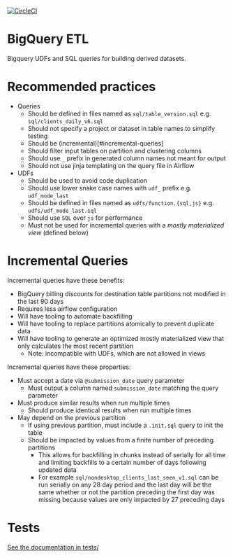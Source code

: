 [![CircleCI](https://img.shields.io/circleci/project/github/mozilla/bigquery-etl/master.svg)](https://circleci.com/gh/mozilla/bigquery-etl)

BigQuery ETL
===

Bigquery UDFs and SQL queries for building derived datasets.

Recommended practices
===

- Queries
  - Should be defined in files named as `sql/table_version.sql` e.g. `sql/clients_daily_v6.sql`
  - Should not specify a project or dataset in table names to simplify testing
  - Should be (incremental)[#incremental-queries]
  - Should filter input tables on partition and clustering columns
  - Should use `_` prefix in generated column names not meant for output
  - Should not use jinja templating on the query file in Airflow
- UDFs
  - Should be used to avoid code duplication
  - Should use lower snake case names with `udf_` prefix e.g. `udf_mode_last`
  - Should be defined in files named as `udfs/function.{sql,js}` e.g. `udfs/udf_mode_last.sql`
  - Should use `SQL` over `js` for performance
  - Must not be used for incremental queries with a _mostly materialized view_ (defined below)

Incremental Queries
===

Incremental queries have these benefits:

- BigQuery billing discounts for destination table partitions not modified in
  the last 90 days
- Requires less airflow configuration
- Will have tooling to automate backfilling
- Will have tooling to replace partitions atomically to prevent duplicate data
- Will have tooling to generate an optimized mostly materialized view that
  only calculates the most recent partition
  - Note: incompatible with UDFs, which are not allowed in views

Incremental queries have these properties:

- Must accept a date via `@submission_date` query parameter
  - Must output a column named `submission_date` matching the query parameter
- Must produce similar results when run multiple times
  - Should produce identical results when run multiple times
- May depend on the previous partition
  - If using previous partition, must include a `.init.sql` query to init the
    table
  - Should be impacted by values from a finite number of preceding partitions
    - This allows for backfilling in chunks instead of serially for all time
      and limiting backfills to a certain number of days following updated data
    - For example `sql/nondesktop_clients_last_seen_v1.sql` can be run serially
      on any 28 day period and the last day will be the same whether or not the
      partition preceding the first day was missing because values are only
      impacted by 27 preceding days

Tests
=====

[See the documentation in tests/](tests/README.md)
